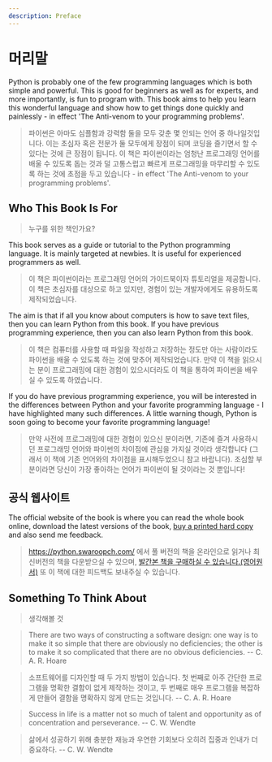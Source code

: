 ```yaml
---
description: Preface
---
```


# 머리말

Python is probably one of the few programming languages which is both simple and powerful. This is good for beginners as well as for experts, and more importantly, is fun to program with. This book aims to help you learn this wonderful language and show how to get things done quickly and painlessly - in effect 'The Anti-venom to your programming problems'.

> 파이썬은 아마도 심플함과 강력함 둘을 모두 갖춘 몇 안되는 언어 중 하나일것입니다. 이는 초심자 혹은 전문가 둘 모두에게 장점이 되며 코딩을 즐기면서 할 수 있다는 것에 큰 장점이 됩니다. 이 책은 파이썬이라는 엄청난 프로그래밍 언어를 배울 수 있도록 돕는 것과 덜 고통스럽고 빠르게 프로그래밍을 마무리할 수 있도록 하는 것에 초점을 두고 있습니다 - in effect 'The Anti-venom to your programming problems'.

## Who This Book Is For
> 누구를 위한 책인가요?

This book serves as a guide or tutorial to the Python programming language. It is mainly targeted at newbies. It is useful for experienced programmers as well.

> 이 책은 파이썬이라는 프로그래밍 언어의 가이드북이자 튜토리얼을 제공합니다. 이 책은 초심자를 대상으로 하고 있지만, 경험이 있는 개발자에게도 유용하도록 제작되었습니다.

The aim is that if all you know about computers is how to save text files, then you can learn Python from this book. If you have previous programming experience, then you can also learn Python from this book.

> 이 책은 컴퓨터를 사용할 때 파일을 작성하고 저장하는 정도만 아는 사람이라도 파이썬을 배울 수 있도록 하는 것에 맞추어 제작되었습니다. 만약 이 책을 읽으시는 분이 프로그래밍에 대한 경험이 있으시더라도 이 책을 통하여 파이썬을 배우실 수 있도록 하였습니다.

If you do have previous programming experience, you will be interested in the differences between Python and your favorite programming language - I have highlighted many such differences. A little warning though, Python is soon going to become your favorite programming language!

> 만약 사전에 프로그래밍에 대한 경험이 있으신 분이라면, 기존에 즐겨 사용하시던 프로그래밍 언어와 파이썬의 차이점에 관심을 가지실 것이라 생각합니다 (그래서 이 책에 기존 언어와의 차이점을 표시해두었으니 참고 바랍니다). 조심할 부분이라면 당신이 가장 좋아하는 언어가 파이썬이 될 것이라는 것 뿐입니다!

## 공식 웹사이트

The official website of the book is  where you can read the whole book online, download the latest versions of the book, [buy a printed hard copy](https://github.com/DokySp/byte-of-python/tree/9a5aebe8a26bd871152275450c8e9eeee7e1bcb5/%7B%7B%20book.buyBookUrl%20%7D%7D) and also send me feedback.

> https://python.swaroopch.com/ 에서 풀 버전의 책을 온라인으로 읽거나 최신버전의 책을 다운받으실 수 있으며, [발간본 책을 구매하실 수 있습니다.(영어원서)](https://github.com/DokySp/byte-of-python/tree/9a5aebe8a26bd871152275450c8e9eeee7e1bcb5/%7B%7B%20book.buyBookUrl%20%7D%7D) 또 이 책에 대한 피드백도 보내주실 수 있습니다.

## Something To Think About
> 생각해볼 것

> There are two ways of constructing a software design: one way is to make it so simple that there are obviously no deficiencies; the other is 
to make it so complicated that there are no obvious deficiencies. -- C. A. R. Hoare

> 소프트웨어를 디자인할 때 두 가지 방법이 있습니다. 첫 번째로 아주 간단한 프로그램을 명확한 결함이 없게 제작하는 것이고, 두 번째로 매우 프로그램을 복잡하게 만들어 결함을 명확하지 않게 만드는 것입니다. -- C. A. R. Hoare

> Success in life is a matter not so much of talent and opportunity as of concentration and perseverance. -- C. W. Wendte

> 삶에서 성공하기 위해 충분한 재능과 우연한 기회보다 오히려 집중과 인내가 더 중요하다. -- C. W. Wendte